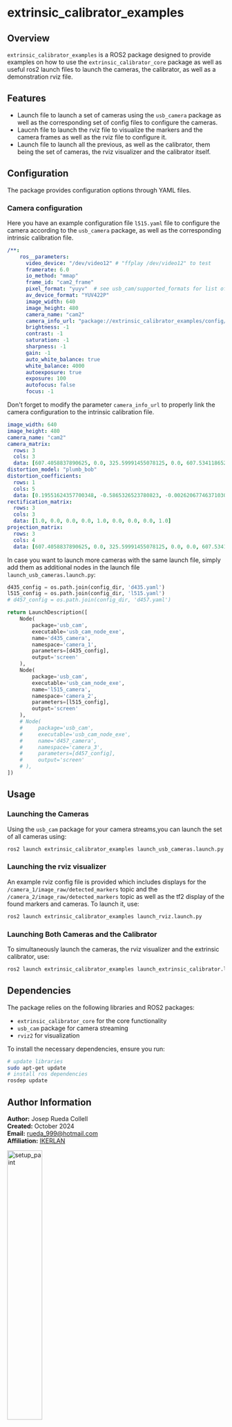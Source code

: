 # extrinsic_calibrator_examples

## Overview

`extrinsic_calibrator_examples` is a ROS2 package designed to provide examples on how to use the `extrinsic_calibrator_core` package as well as useful ros2 launch files to launch the cameras, the calibrator, as well as a demonstration rviz file.

## Features

- Launch file to launch a set of cameras using the `usb_camera` package as well as the corresponding set of config files to configure the cameras.
- Laucnh file to launch the rviz file to visualize the markers and the camera frames as well as the rviz file to configure it.
- Launch file to launch all the previous, as well as the calibrator, them being the set of cameras, the rviz visualizer and the calibrator itself.

## Configuration

The package provides configuration options through YAML files.

### Camera configuration

Here you have an example configuration file `l515.yaml` file to configure the camera according to the `usb_camera` package, as well as the corresponding intrinsic calibration file.

```yaml
/**:
    ros__parameters:
      video_device: "/dev/video12" # "ffplay /dev/video12" to test
      framerate: 6.0
      io_method: "mmap"
      frame_id: "cam2_frame"
      pixel_format: "yuyv"  # see usb_cam/supported_formats for list of supported formats
      av_device_format: "YUV422P"
      image_width: 640
      image_height: 480
      camera_name: "cam2"
      camera_info_url: "package://extrinsic_calibrator_examples/config/l515_intrinsics.yaml"
      brightness: -1
      contrast: -1
      saturation: -1
      sharpness: -1
      gain: -1
      auto_white_balance: true
      white_balance: 4000
      autoexposure: true
      exposure: 100
      autofocus: false
      focus: -1
```

Don't forget to modify the parameter `camera_info_url` to properly link the camera configuration to the intrinsic calibration file.

```yaml
image_width: 640
image_height: 480
camera_name: "cam2"
camera_matrix:
  rows: 3
  cols: 3
  data: [607.4058837890625, 0.0, 325.59991455078125, 0.0, 607.5341186523438, 247.25904846191406, 0.0, 0.0, 1.0]
distortion_model: "plumb_bob"
distortion_coefficients:
  rows: 1
  cols: 5
  data: [0.19551624357700348, -0.5865326523780823, -0.002620677463710308, 0.0008374004391953349, 0.5133219957351685]
rectification_matrix:
  rows: 3
  cols: 3
  data: [1.0, 0.0, 0.0, 0.0, 1.0, 0.0, 0.0, 0.0, 1.0]
projection_matrix:
  rows: 3
  cols: 4
  data: [607.4058837890625, 0.0, 325.59991455078125, 0.0, 0.0, 607.5341186523438, 247.25904846191406, 0.0, 0.0, 0.0, 1.0, 0.0]

```

In case you want to launch more cameras with the same launch file, simply add them as additional nodes in the launch file `launch_usb_cameras.launch.py`:

```py
d435_config = os.path.join(config_dir, 'd435.yaml')
l515_config = os.path.join(config_dir, 'l515.yaml')
# d457_config = os.path.join(config_dir, 'd457.yaml')

return LaunchDescription([
    Node(
        package='usb_cam',
        executable='usb_cam_node_exe',
        name='d435_camera',
        namespace='camera_1',
        parameters=[d435_config],
        output='screen'
    ),
    Node(
        package='usb_cam',
        executable='usb_cam_node_exe',
        name='l515_camera',
        namespace='camera_2',
        parameters=[l515_config],
        output='screen'
    ),
    # Node(
    #     package='usb_cam',
    #     executable='usb_cam_node_exe',
    #     name='d457_camera',
    #     namespace='camera_3',
    #     parameters=[d457_config],
    #     output='screen'
    # ),
])

```

## Usage

### Launching the Cameras

Using the `usb_cam` package for your camera streams,you can launch the set of all cameras using:
```sh
ros2 launch extrinsic_calibrator_examples launch_usb_cameras.launch.py
```

### Launching the rviz visualizer

An example rviz config file is provided which includes displays for the `/camera_1/image_raw/detected_markers` topic and the  `/camera_2/image_raw/detected_markers` topic as well as the tf2 display of the found markers and cameras. To launch it, use:
```sh
ros2 launch extrinsic_calibrator_examples launch_rviz.launch.py
```

### Launching Both Cameras and the Calibrator

To simultaneously launch the cameras, the rviz visualizer and the extrinsic calibrator, use:
```sh
ros2 launch extrinsic_calibrator_examples launch_extrinsic_calibrator.launch.py
```


## Dependencies

The package relies on the following libraries and ROS2 packages:

- `extrinsic_calibrator_core` for the core functionality
- `usb_cam` package for camera streaming
- `rviz2` for visualization


To install the necessary dependencies, ensure you run:
```sh
# update libraries
sudo apt-get update
# install ros dependencies
rosdep update
```

## Author Information

**Author:** Josep Rueda Collell  
**Created:** October 2024  
**Email:** [rueda_999@hotmail.com](mailto:rueda_999@hotmail.com)  
**Affiliation:** [IKERLAN](https://www.ikerlan.es)  

<img src="https://github.com/user-attachments/assets/41cb9091-52c5-4f90-bbc9-ec02814dee49" alt="setup_paint" width="40%"/>

### Citation
If you use this code, please cite:  
**Josep Rueda Collell**. "ROS2 Extrinsic Camera Calibrator using ArUco Markers". (2024).

---

Developed as part of **AI-PRISM** project.

<a href="https://aiprism.eu/">
<img src="https://aiprism.eu/wp-content/uploads/2022/11/Ai-Prism_Logo_Horizontal-e1669543082668-1024x221.png" height="96px" />
</a>

*AI Powered human-centred Robot Interactions for Smart Manufacturing*

<a href="https://aiprism.eu/">
<img src="https://aiprism.eu/wp-content/uploads/2022/11/eu_funded_en-1024x215.jpg" height="48px" />
</a>

Horizon Europe – Grant Agreement number [101058589](https://cordis.europa.eu/project/id/101058589)

*Funded by the European Union. Views and opinions expressed are however those of the author(s) only and do not necessarily reflect those of the European Union. The European Union cannot be held responsible for them. Neither the European Union nor the granting authority can be held responsible for them.*

## License

This work is licensed under the [Apache License, Version 2.0](http://www.apache.org/licenses/LICENSE-2.0).  
See the [LICENSE](./LICENSE) file for more details.


